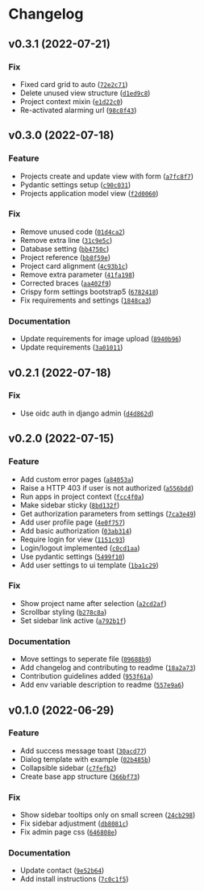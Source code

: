 # Changelog

<!--next-version-placeholder-->

## v0.3.1 (2022-07-21)
### Fix
* Fixed card grid to auto ([`72e2c71`](https://github.com/N5GEH/n5geh.tools.entirety2/commit/72e2c714a5a4022ab002d1216e0b32245a7bd602))
* Delete unused view structure ([`d1ed9c8`](https://github.com/N5GEH/n5geh.tools.entirety2/commit/d1ed9c8822c3670c413b3580ee2e733cd2278ec2))
* Project context mixin ([`e1d22c0`](https://github.com/N5GEH/n5geh.tools.entirety2/commit/e1d22c0774c35357777ec16568305ba55efcf83c))
* Re-activated alarming url ([`98c8f43`](https://github.com/N5GEH/n5geh.tools.entirety2/commit/98c8f4300c6bb81270fda6134fd0980c97bf20da))

## v0.3.0 (2022-07-18)
### Feature
* Projects create and update view with form ([`a7fc8f7`](https://github.com/N5GEH/n5geh.tools.entirety2/commit/a7fc8f70ea810099baeddda73d1a8b55750de3a8))
* Pydantic settings setup ([`c90c031`](https://github.com/N5GEH/n5geh.tools.entirety2/commit/c90c031e5cd85fb1659f6fd984be6259525bd1b9))
* Projects application model view ([`f2d0060`](https://github.com/N5GEH/n5geh.tools.entirety2/commit/f2d0060ce18658f52e8365773a7de841e2c973eb))

### Fix
* Remove unused code ([`01d4ca2`](https://github.com/N5GEH/n5geh.tools.entirety2/commit/01d4ca2a13ccd230c6be710ff34cb240eb375fb8))
* Remove extra line ([`31c9e5c`](https://github.com/N5GEH/n5geh.tools.entirety2/commit/31c9e5caba5832ce57579600d510bf2e95bc9cc4))
* Database setting ([`bb4750c`](https://github.com/N5GEH/n5geh.tools.entirety2/commit/bb4750c4ca31164cf216a9b73e68a2ad0745763f))
* Project reference ([`bb8f59e`](https://github.com/N5GEH/n5geh.tools.entirety2/commit/bb8f59e5a84eb71d6838437b3c86fc7a9057e61c))
* Project card alignment ([`4c93b1c`](https://github.com/N5GEH/n5geh.tools.entirety2/commit/4c93b1c1fad0a2a70fee4130699c37df85d633a2))
* Remove extra parameter ([`41fa198`](https://github.com/N5GEH/n5geh.tools.entirety2/commit/41fa198a6db9152ded33bd684c976d018177d8e9))
* Corrected braces ([`aa402f9`](https://github.com/N5GEH/n5geh.tools.entirety2/commit/aa402f92fd85a57b8b6d03981c9d1a2ba81be4b7))
* Crispy form settings bootstrap5 ([`6782418`](https://github.com/N5GEH/n5geh.tools.entirety2/commit/678241889b7e0360a1413dfa50d27b25c658df5c))
* Fix requirements and settings ([`1848ca3`](https://github.com/N5GEH/n5geh.tools.entirety2/commit/1848ca32b2df9b87515b074fdb8d4f8705f7018c))

### Documentation
* Update requirements for image upload ([`8940b96`](https://github.com/N5GEH/n5geh.tools.entirety2/commit/8940b96c20e53dc72408a46b9900392857e229c1))
* Update requirements ([`3a01011`](https://github.com/N5GEH/n5geh.tools.entirety2/commit/3a010116cd25210a3e375c7e02a91ab10f651cf4))

## v0.2.1 (2022-07-18)
### Fix
* Use oidc auth in django admin ([`d4d862d`](https://github.com/N5GEH/n5geh.tools.entirety2/commit/d4d862de39c808cb8b8a4d2a5744aca1679423c6))

## v0.2.0 (2022-07-15)
### Feature
* Add custom error pages ([`a84053a`](https://github.com/N5GEH/n5geh.tools.entirety2/commit/a84053a41948fde9dd9178c7d97a1e55c35dd4f5))
* Raise a HTTP 403 if user is not authorized ([`a556bdd`](https://github.com/N5GEH/n5geh.tools.entirety2/commit/a556bdd89bae486421ed1894e344a6f061db6282))
* Run apps in project context ([`fcc4f0a`](https://github.com/N5GEH/n5geh.tools.entirety2/commit/fcc4f0a6a8fd3c8e8da7ceb554a6e039969e1e04))
* Make sidebar sticky ([`8bd132f`](https://github.com/N5GEH/n5geh.tools.entirety2/commit/8bd132fede464380e7f62ac6a9526e8c03e6ef87))
* Get authorization parameters from settings ([`7ca3e49`](https://github.com/N5GEH/n5geh.tools.entirety2/commit/7ca3e49e0b75e689d24131c0acd17d1b7cfd8fa9))
* Add user profile page ([`4e0f757`](https://github.com/N5GEH/n5geh.tools.entirety2/commit/4e0f757a8b748cb88fc9437a56e3e60105866f6d))
* Add basic authorization ([`03ab314`](https://github.com/N5GEH/n5geh.tools.entirety2/commit/03ab3148e3746a1cefd25ea1d292b6fae0e70db0))
* Require login for view ([`1151c93`](https://github.com/N5GEH/n5geh.tools.entirety2/commit/1151c93ea9074ca17ebb6f695f3c9b5afe594812))
* Login/logout implemented ([`c0cd1aa`](https://github.com/N5GEH/n5geh.tools.entirety2/commit/c0cd1aa67662b253cd2a33da7ddfd71168a684da))
* Use pydantic settings ([`5499f10`](https://github.com/N5GEH/n5geh.tools.entirety2/commit/5499f10625cc02d77c36de2126b72df09ad78997))
* Add user settings to ui template ([`1ba1c29`](https://github.com/N5GEH/n5geh.tools.entirety2/commit/1ba1c29c461090f6f2ba20fbd4510b0520d16bc7))

### Fix
* Show project name after selection ([`a2cd2af`](https://github.com/N5GEH/n5geh.tools.entirety2/commit/a2cd2af31c8bab7b704a2e598ecc279ce46074a6))
* Scrollbar styling ([`b278c8a`](https://github.com/N5GEH/n5geh.tools.entirety2/commit/b278c8a8ca3bdd7b667aacb139f47323abcc412d))
* Set sidebar link active ([`a792b1f`](https://github.com/N5GEH/n5geh.tools.entirety2/commit/a792b1f6eda3c771ff834c752c9216f4bf8bde96))

### Documentation
* Move settings to seperate file ([`09688b9`](https://github.com/N5GEH/n5geh.tools.entirety2/commit/09688b909253012788dbabb61bcc247e5818ddb6))
* Add changelog and contributing to readme ([`18a2a73`](https://github.com/N5GEH/n5geh.tools.entirety2/commit/18a2a73012117707f60120624d516a0e4f3d1aa8))
* Contribution guidelines added ([`953f61a`](https://github.com/N5GEH/n5geh.tools.entirety2/commit/953f61a6e77f1099a56b66866ac44ca94e1cfbc3))
* Add env variable description to readme ([`557e9a6`](https://github.com/N5GEH/n5geh.tools.entirety2/commit/557e9a672f4294fe06b64da0ac0a8e84a81d41e7))

## v0.1.0 (2022-06-29)
### Feature
* Add success message toast ([`30acd77`](https://github.com/N5GEH/n5geh.tools.entirety2/commit/30acd77dc0d2e7f6c0744c1fceaf750c21d76d4f))
* Dialog template with example ([`02b485b`](https://github.com/N5GEH/n5geh.tools.entirety2/commit/02b485b1f28650b03bea0e399d0a2950ff1703c5))
* Collapsible sidebar ([`c7fefb2`](https://github.com/N5GEH/n5geh.tools.entirety2/commit/c7fefb2c2b67f033db534005d294d7c3a70a015b))
* Create base app structure ([`366bf73`](https://github.com/N5GEH/n5geh.tools.entirety2/commit/366bf7332a2eddccada6f28aa16af34a7ab3191a))

### Fix
* Show sidebar tooltips only on small screen ([`24cb298`](https://github.com/N5GEH/n5geh.tools.entirety2/commit/24cb29812284a09426dfea079b72b86cfdd1c4f7))
* Fix sidebar adjustment ([`db8081c`](https://github.com/N5GEH/n5geh.tools.entirety2/commit/db8081cd504629bca3c7644267837a336e103f53))
* Fix admin page css ([`646808e`](https://github.com/N5GEH/n5geh.tools.entirety2/commit/646808efbbd603e273ca8351532770d49a61bd16))

### Documentation
* Update contact ([`9e52b64`](https://github.com/N5GEH/n5geh.tools.entirety2/commit/9e52b64c98a5684fca05bb5ca251229108b65982))
* Add install instructions ([`7c0c1f5`](https://github.com/N5GEH/n5geh.tools.entirety2/commit/7c0c1f50434059af190b70b80e3643619dd7eefe))
